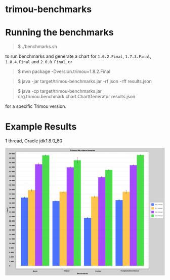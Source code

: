 # trimou-benchmarks

Running the benchmarks
======================

> $ ./benchmarks.sh

to run benchmarks and generate a chart for `1.6.2.Final`, `1.7.3.Final`, `1.8.4.Final` and `2.0.0.Final`, or

> $ mvn package -Dversion.trimou=1.8.2.Final

> $ java -jar target/trimou-benchmarks.jar -rf json -rff results.json

> $ java -cp target/trimou-benchmarks.jar org.trimou.benchmark.chart.ChartGenerator results.json

for a specific Trimou version.

Example Results
===============

1 thread, Oracle jdk1.8.0_60

![Example results](trimou-microbenchmarks.png)
